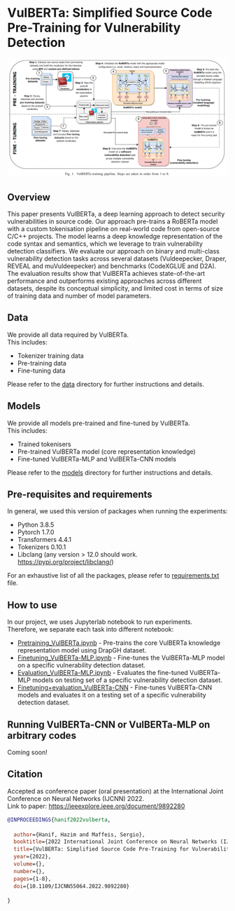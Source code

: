 
# VulBERTa: Simplified Source Code Pre-Training for Vulnerability Detection

![VulBERTa architecture](VB.png)

## Overview
This paper presents VulBERTa, a deep learning approach to detect security vulnerabilities in source code. Our approach pre-trains a RoBERTa model with a custom tokenisation pipeline on real-world code from open-source C/C++ projects. The model learns a deep knowledge representation of the code syntax and semantics, which we leverage to train vulnerability detection classifiers. We evaluate our approach on binary and multi-class vulnerability detection tasks across several datasets (Vuldeepecker, Draper, REVEAL and muVuldeepecker) and benchmarks (CodeXGLUE and D2A). The evaluation results show that VulBERTa achieves state-of-the-art performance and outperforms existing approaches across different datasets, despite its conceptual simplicity, and limited cost in terms of size of training data and number of model parameters.

## Data
We provide all data required by VulBERTa.  
This includes:
 - Tokenizer training data
 - Pre-training data
 - Fine-tuning data

Please refer to the [data](https://github.com/ICL-ml4csec/VulBERTa/tree/main/data "data") directory for further instructions and details.

## Models
We provide all models pre-trained and fine-tuned by VulBERTa.  
This includes:
 - Trained tokenisers
 - Pre-trained VulBERTa model (core representation knowledge)
 - Fine-tuned VulBERTa-MLP and VulBERTa-CNN models

Please refer to the [models](https://github.com/ICL-ml4csec/VulBERTa/tree/main/models "models") directory for further instructions and details.

## Pre-requisites and requirements

In general, we used this version of packages when running the experiments:

 - Python 3.8.5
 - Pytorch 1.7.0
 - Transformers 4.4.1
 - Tokenizers 0.10.1
 - Libclang (any version > 12.0 should work. https://pypi.org/project/libclang/)

For an exhaustive list of all the packages, please refer to [requirements.txt](https://github.com/ICL-ml4csec/VulBERTa/blob/main/requirements.txt "requirements.txt") file.

## How to use

In our project, we uses Jupyterlab notebook to run experiments.  
Therefore, we separate each task into different notebook:

 - [Pretraining_VulBERTa.ipynb](https://github.com/ICL-ml4csec/VulBERTa/blob/main/Pretraining_VulBERTa.ipynb "Pretraining_VulBERTa.ipynb") - Pre-trains the core VulBERTa knowledge representation model using DrapGH dataset.
 - [Finetuning_VulBERTa-MLP.ipynb](https://github.com/ICL-ml4csec/VulBERTa/blob/main/Finetuning_VulBERTa-MLP.ipynb "Finetuning_VulBERTa-MLP.ipynb") - Fine-tunes the VulBERTa-MLP model on a specific vulnerability detection dataset.
 - [Evaluation_VulBERTa-MLP.ipynb](https://github.com/ICL-ml4csec/VulBERTa/blob/main/Evaluation_VulBERTa-MLP.ipynb "Evaluation_VulBERTa-MLP.ipynb") - Evaluates the fine-tuned VulBERTa-MLP models on testing set of a specific vulnerability detection dataset.
 - [Finetuning+evaluation_VulBERTa-CNN](https://github.com/ICL-ml4csec/VulBERTa/blob/main/Finetuning%2Bevaluation_VulBERTa-CNN.ipynb "Finetuning+evaluation_VulBERTa-CNN.ipynb") - Fine-tunes VulBERTa-CNN models and evaluates it on a testing set of a specific vulnerability detection dataset.

## Running VulBERTa-CNN or VulBERTa-MLP on arbitrary codes

Coming soon!

## Citation

Accepted as conference paper (oral presentation) at the International Joint Conference on Neural Networks (IJCNN) 2022.  
Link to paper: https://ieeexplore.ieee.org/document/9892280  


```bibtex
@INPROCEEDINGS{hanif2022vulberta,

  author={Hanif, Hazim and Maffeis, Sergio},
  booktitle={2022 International Joint Conference on Neural Networks (IJCNN)}, 
  title={VulBERTa: Simplified Source Code Pre-Training for Vulnerability Detection}, 
  year={2022},
  volume={},
  number={},
  pages={1-8},
  doi={10.1109/IJCNN55064.2022.9892280}
  
}
```
